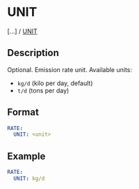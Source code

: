 # UNIT

[...] /
[UNIT](/about/references/keywords/VENTING_EMITTERS_TREE/EMISSION/RATE/UNIT.md)

## Description
Optional. Emission rate unit. Available units:
- `kg/d` (kilo per day, default)
- `t/d` (tons per day)

## Format
~~~~~~~~yaml
RATE:
  UNIT: <unit>
~~~~~~~~

## Example

~~~~~~~~yaml
RATE:
  UNIT: kg/d
~~~~~~~~
